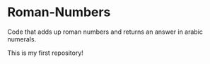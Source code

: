 # Roman-Numbers
Code that adds up roman numbers and returns an answer in arabic numerals.

This is my first repository!